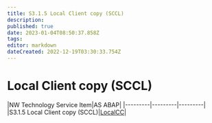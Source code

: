 ```yaml
---
title: S3.1.5 Local Client copy (SCCL)
description: 
published: true
date: 2023-01-04T08:50:37.858Z
tags: 
editor: markdown
dateCreated: 2022-12-19T03:30:33.754Z
---
```


# Local Client copy (SCCL)
|NW Technology Service Item|AS ABAP|
|---------|---------|---------|
|S3.1.5 Local Client copy (SCCL)|[LocalCC](/home/S3_SAP_Application_Skills/LocalCC)|
